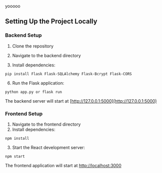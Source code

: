 yooooo

## Setting Up the Project Locally

### Backend Setup

1. Clone the repository
2. Navigate to the backend directory
 


5. Install dependencies:

```shellscript
pip install Flask Flask-SQLAlchemy Flask-Bcrypt Flask-CORS
```


6. Run the Flask application:

```shellscript
python app.py or flask run
```

The backend server will start at [http://127.0.0.1:5000](http://127.0.0.1:5000)




### Frontend Setup

1. Navigate to the frontend directory
2. Install dependencies:

```shellscript
npm install
```


3. Start the React development server:

```shellscript
npm start
```

The frontend application will start at [http://localhost:3000](http://localhost:3000)
